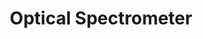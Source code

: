 ---
title: "Optical Spectrometer"

categories: ['']

tags: ['Optical', 'Spectrometer']

arwords: 'المطياف البصري'

arexps: []

enwords: ['Optical Spectrometer']

enexps: []

arlexicons: 'ط'

enlexicons: 'O'

authors: ['Ruqayya Roshdy']

translators: ['']

citations: 'العربية والذكاء الاصطناعي'

sources: 'مركز الملك عبدالله بن عبدالعزيز الدولي لخدمة اللغة العربية'

word: "true"

slug: ""
---